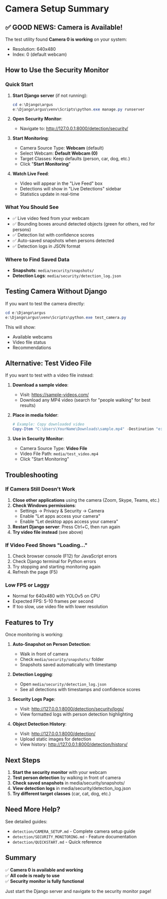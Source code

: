 # Camera Setup Summary

## ✅ GOOD NEWS: Camera is Available!

The test utility found **Camera 0 is working** on your system:
- Resolution: 640x480
- Index: 0 (default webcam)

## How to Use the Security Monitor

### Quick Start
1. **Start Django server** (if not running):
   ```powershell
   cd e:\Django\argus
   e:\Django\argus\venv\Scripts\python.exe manage.py runserver
   ```

2. **Open Security Monitor**:
   - Navigate to: http://127.0.0.1:8000/detection/security/
   
3. **Start Monitoring**:
   - Camera Source Type: **Webcam** (default)
   - Select Webcam: **Default Webcam (0)**
   - Target Classes: Keep defaults (person, car, dog, etc.)
   - Click "**Start Monitoring**"

4. **Watch Live Feed**:
   - Video will appear in the "Live Feed" box
   - Detections will show in "Live Detections" sidebar
   - Statistics update in real-time

### What You Should See
- ✅ Live video feed from your webcam
- ✅ Bounding boxes around detected objects (green for others, red for persons)
- ✅ Detection list with confidence scores
- ✅ Auto-saved snapshots when persons detected
- ✅ Detection logs in JSON format

### Where to Find Saved Data
- **Snapshots**: `media/security/snapshots/`
- **Detection Logs**: `media/security/detection_log.json`

## Testing Camera Without Django

If you want to test the camera directly:
```powershell
cd e:\Django\argus
e:\Django\argus\venv\Scripts\python.exe test_camera.py
```

This will show:
- Available webcams
- Video file status
- Recommendations

## Alternative: Test Video File

If you want to test with a video file instead:

1. **Download a sample video**:
   - Visit: https://sample-videos.com/
   - Download any MP4 video (search for "people walking" for best results)

2. **Place in media folder**:
   ```powershell
   # Example: Copy downloaded video
   Copy-Item "C:\Users\YourName\Downloads\sample.mp4" -Destination "e:\Django\argus\media\test_video.mp4"
   ```

3. **Use in Security Monitor**:
   - Camera Source Type: **Video File**
   - Video File Path: `media/test_video.mp4`
   - Click "Start Monitoring"

## Troubleshooting

### If Camera Still Doesn't Work
1. **Close other applications** using the camera (Zoom, Skype, Teams, etc.)
2. **Check Windows permissions**:
   - Settings → Privacy & Security → Camera
   - Enable "Let apps access your camera"
   - Enable "Let desktop apps access your camera"
3. **Restart Django server**: Press Ctrl+C, then run again
4. **Try video file instead** (see above)

### If Video Feed Shows "Loading..."
1. Check browser console (F12) for JavaScript errors
2. Check Django terminal for Python errors
3. Try stopping and starting monitoring again
4. Refresh the page (F5)

### Low FPS or Laggy
- Normal for 640x480 with YOLOv5 on CPU
- Expected FPS: 5-10 frames per second
- If too slow, use video file with lower resolution

## Features to Try

Once monitoring is working:

1. **Auto-Snapshot on Person Detection**:
   - Walk in front of camera
   - Check `media/security/snapshots/` folder
   - Snapshots saved automatically with timestamp

2. **Detection Logging**:
   - Open `media/security/detection_log.json`
   - See all detections with timestamps and confidence scores

3. **Security Logs Page**:
   - Visit: http://127.0.0.1:8000/detection/security/logs/
   - View formatted logs with person detection highlighting

4. **Object Detection History**:
   - Visit: http://127.0.0.1:8000/detection/
   - Upload static images for detection
   - View history: http://127.0.0.1:8000/detection/history/

## Next Steps

1. **Start the security monitor** with your webcam
2. **Test person detection** by walking in front of camera
3. **Check saved snapshots** in media/security/snapshots/
4. **View detection logs** in media/security/detection_log.json
5. **Try different target classes** (car, cat, dog, etc.)

## Need More Help?

See detailed guides:
- `detection/CAMERA_SETUP.md` - Complete camera setup guide
- `detection/SECURITY_MONITORING.md` - Feature documentation
- `detection/QUICKSTART.md` - Quick reference

## Summary

✅ **Camera 0 is available and working**  
✅ **All code is ready to use**  
✅ **Security monitor is fully functional**  

Just start the Django server and navigate to the security monitor page!
